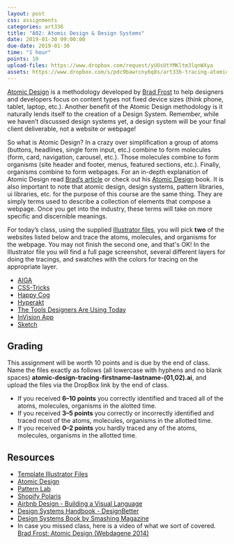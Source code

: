 ```yaml
---
layout: post
css: assignments
categories: art336
title: "A02: Atomic Design & Design Systems"
date: 2019-01-30 09:00:00
due-date: 2019-01-30
time: "1 hour"
points: 10
upload-files: https://www.dropbox.com/request/yUUsUtYMKltm3lqnWXya
assets: https://www.dropbox.com/s/pdc9bawrcny6q8s/art336-tracing-atomic-design.zip?dl=0
---
```


[Atomic Design](http://bradfrost.com/blog/post/atomic-web-design/) is a methodology developed by [Brad Frost](https://twitter.com/brad_frost) to help designers and developers focus on content types not fixed device sizes (think phone, tablet, laptop, etc.). Another benefit of the Atomic Design methodology is it naturally lends itself to the creation of a Design System. Remember, while we haven&rsquo;t discussed design systems yet, a design system will be your final client deliverable, not a website or webpage!

So what is Atomic Design? In a crazy over simplification a group of atoms (buttons, headlines, single form input, etc.) combine to form molecules (form, card, navigation, carousel, etc.). Those molecules combine to form organisms (site header and footer, menus, featured sections, etc.). Finally, organisms combine to form webpages. For an in-depth explanation of Atomic Design read [Brad&rsquo;s article](http://bradfrost.com/blog/post/atomic-web-design/) or check out his [Atomic Design](http://atomicdesign.bradfrost.com/) book. It is also important to note that atomic design, design systems, pattern libraries, ui libraries, etc. for the purpose of this course are the same thing. They are simply terms used to describe a collection of elements that compose a webpage. Once you get into the industry, these terms will take on more specific and discernible meanings.

For today&rsquo;s class, using the supplied <a href="../downloads/art336-tracing-atomic-design.zip" target="_blank" title="Template Illustrator Files">Illustrator files</a>, you will pick **two** of the websites listed below and trace the atoms, molecules, and organisms for the webpage. You may not finish the second one, and that's OK! In the Illustrator file you will find a full page screenshot, several different layers for doing the tracings, and swatches with the colors for tracing on the appropriate layer.

- <a href="http://www.aiga.org/" target="_blank" title="AIGA | the professional association for design">AIGA</a>
- <a href="https://css-tricks.com/" target="_blank" title="CSS-Tricks">CSS-Tricks</a>
- <a href="http://happycog.com/work" target="_blank" title="Work : Happy Cog">Happy Cog</a>
- <a href="http://hyperakt.com/about/" target="_blank" title="Hyperakt | About">Hyperakt</a>
- <a href="http://tools.subtraction.com/" target="_blank" title="2015 Subtraction.com Design Tools Survey | The Tools Designers Are Using Today">The Tools Designers Are Using Today</a>
- <a href="http://www.invisionapp.com/" target="_blank" title="Free Web & Mobile Prototyping (Web, iOS, Android) and UI Mockup Tool | InVision">InVision App</a>
- <a href="https://www.sketchapp.com/" target="_blank" title="Sketch - Professional Digital Design for Mac">Sketch</a> 

## Grading

This assignment will be worth 10 points and is due by the end of class. Name the files exactly as follows (all lowercase with hyphens and no blank spaces) **atomic-design-tracing-firstname-lastname-(01,02).ai**, and upload the files via the DropBox link by the end of class.

- If you received **6&ndash;10 points** you correctly identified and traced all of the atoms, molecules, organisms in the alotted time.
- If you received **3&ndash;5 points** you correctly or incorrectly identified and traced most of the atoms, molecules, organisms in the allotted time.
- If you received **0&ndash;2 points** you hardly traced any of the atoms, molecules, organisms in the allotted time.

## Resources

- <a href="../downloads/art336-tracing-atomic-design.zip" target="_blank" title="Template Illustrator Files">Template Illustrator Files</a>
- <a href="http://bradfrost.com/blog/post/atomic-web-design/" target="_blank" title="Atomic Design">Atomic Design</a>
- <a href="http://demo.patternlab.io/" target="_blank" title="Pattern Lab">Pattern Lab</a>
- [Shopify Polaris](https://polaris.shopify.com/)
- [Airbnb Design - Building a Visual Language](https://airbnb.design/building-a-visual-language/)
- [Design Systems Handbook - DesignBetter](https://www.designbetter.co/design-systems-handbook)
- [Design Systems Book by Smashing Magazine](https://www.smashingmagazine.com/printed-books/design-systems/)
- In case you missed class, here is a video of what we sort of covered. <a href="https://vimeo.com/109130093" target="_blank" title="Brad Frost: Atomic Design (Webdagene 2014)">Brad Frost: Atomic Design (Webdagene 2014)</a>

